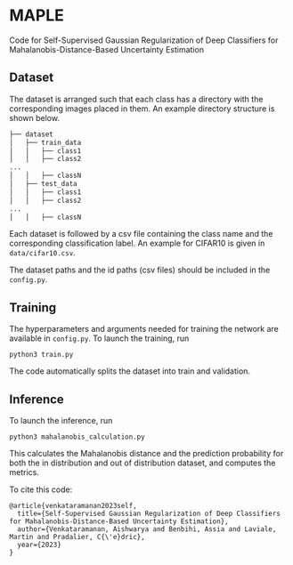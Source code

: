 # MAPLE

Code for Self-Supervised Gaussian Regularization of Deep Classifiers for Mahalanobis-Distance-Based Uncertainty Estimation
  

## Dataset

The dataset is arranged such that each class has a directory with the corresponding images placed in them. An example directory structure is shown below.

```bash
├── dataset
│   ├── train_data
│   │   ├── class1
│   │   ├── class2
...
│   │   ├── classN
│   ├── test_data
│   │   ├── class1
│   │   ├── class2
...
│   │   ├── classN

```
Each dataset is followed by a csv file containing the class name and the corresponding classification label. An example for CIFAR10 is given in `data/cifar10.csv`.

The dataset paths and the id paths (csv files) should be included in the `config.py`. 


## Training

The hyperparameters and arguments needed for training the network are available in `config.py`.
To launch the training, run 
```
python3 train.py
```
The code automatically splits the dataset into train and validation. 

## Inference
To launch the inference, run
```
python3 mahalanobis_calculation.py
```
This calculates the Mahalanobis distance and the prediction probability for both the in distribution and out of distribution dataset, and computes the metrics.

To cite this code:
```
@article{venkataramanan2023self,
  title={Self-Supervised Gaussian Regularization of Deep Classifiers for Mahalanobis-Distance-Based Uncertainty Estimation},
  author={Venkataramanan, Aishwarya and Benbihi, Assia and Laviale, Martin and Pradalier, C{\'e}dric},
  year={2023}
}
```


